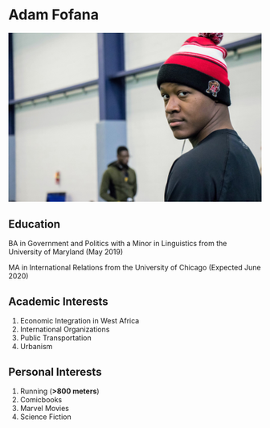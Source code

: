 # Adam Fofana

![Alt text is fun](IMG_2520.JPG)



## Education
BA in Government and Politics with a Minor in Linguistics from the University of Maryland (May 2019)

MA in International Relations from the University of Chicago (Expected June 2020)

## Academic Interests
1. Economic Integration in West Africa
2. International Organizations
3. Public Transportation
4. Urbanism

## Personal Interests
1. Running (**>800 meters**)
2. Comicbooks
3. Marvel Movies
4. Science Fiction

